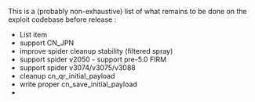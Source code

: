 This is a (probably non-exhaustive) list of what remains to be done on the exploit codebase before release :

 - List item
 - support CN_JPN
 - improve spider cleanup stability (filtered spray)
 - support spider v2050 - support pre-5.0 FIRM
 - support spider v3074/v3075/v3088
 - cleanup cn_qr_initial_payload
 - write proper cn_save_initial_payload
 - 
